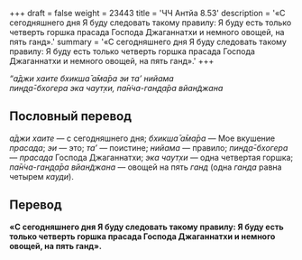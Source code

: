 +++
draft = false
weight = 23443
title = 'ЧЧ Антйа 8.53'
description = '«С сегодняшнего дня Я буду следовать такому правилу: Я буду есть только четверть горшка прасада Господа Джаганнатхи и немного овощей, на пять ганд».'
summary = '«С сегодняшнего дня Я буду следовать такому правилу: Я буду есть только четверть горшка прасада Господа Джаганнатхи и немного овощей, на пять ганд».'
+++

_“а̄джи хаите бхикша̄ а̄ма̄ра эи та’ нийама  
пин̣д̣а̄-бхогера эка чаут̣хи, па̄н̇ча-ган̣д̣а̄ра вйан̃джана_

## Пословный перевод

_а̄джи_ _хаите_ — с сегодняшнего дня; _бхикша̄_ _а̄ма̄ра_ — Мое вкушение _прасада_; _эи_ — это; _та’_ — поистине; _нийама_ — правило; _пин̣д̣а̄_\-_бхогера_ — _прасада_ Господа Джаганнатхи; _эка_ _чаут̣хи_ — одна четвертая горшка; _па̄н̇ча_\-_ган̣д̣а̄ра_ _вйан̃джана_ — овощей на пять _ганд_ (одна _ганда_ равна четырем _кауди_).

## Перевод

**«С сегодняшнего дня Я буду следовать такому правилу: Я буду есть только четверть горшка прасада Господа Джаганнатхи и немного овощей, на пять ганд».**
